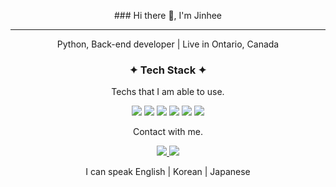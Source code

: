 <p align="center">### Hi there 👋, I'm Jinhee</p>



<hr/>
<p align="center">Python, Back-end developer | Live in Ontario, Canada </p>


<h3 align="center"> ✦ Tech Stack ✦ </h3>

<p align="center"> Techs that I am able to use. </p>


<p align="center"> 
<img src="https://img.shields.io/badge/Python-3766AB?style=flat-square&logo=Python&logoColor=white"/></a>
<img src="https://img.shields.io/badge/Flask-000000?style=flat-square&logo=Flask&logoColor=white"/></a> 
<img src="https://img.shields.io/badge/Django-092E20?style=flat-square&logo=Django&logoColor=white"/></a> 
<img src="https://img.shields.io/badge/aws-232F3E?style=flat-square&logo=AWS&logoColor=white"/></a> 
<img src="https://img.shields.io/badge/MySQL-4479A1?style=flat-square&logo=MySQL&logoColor=white"/></a> 
<img src="https://img.shields.io/badge/SQLite-003B57?style=flat-square&logo=SQLite&logoColor=white"/></a> 
</p>

<p align="center"> Contact with me.</p>


<p align="center">
  <a href="https://www.instagram.com/mohitto99/">
    <img src="https://img.shields.io/badge/Instagram-E4405F?style=flat-square&logo=Instagram&logoColor=white"/>
  </a>
  <a href="mailto:jinheewinsor@gmail.com">
    <img src="https://img.shields.io/badge/gmail-EA4335?style=flat-square&logo=Gmail&logoColor=white"/>
  </a>
</p>


<p align="center"> I can speak
  English | Korean | Japanese 
</p>

<!--
**Jinwinsor/Jinwinsor** is a ✨ _special_ ✨ repository because its `README.md` (this file) appears on your GitHub profile.

Here are some ideas to get you started:

- 🔭 I’m currently working on ...
- 🌱 I’m currently learning ...
- 👯 I’m looking to collaborate on ...
- 🤔 I’m looking for help with ...
- 💬 Ask me about ...
- 📫 How to reach me: ...
- 😄 Pronouns: ...
- ⚡ Fun fact: ...
-->
